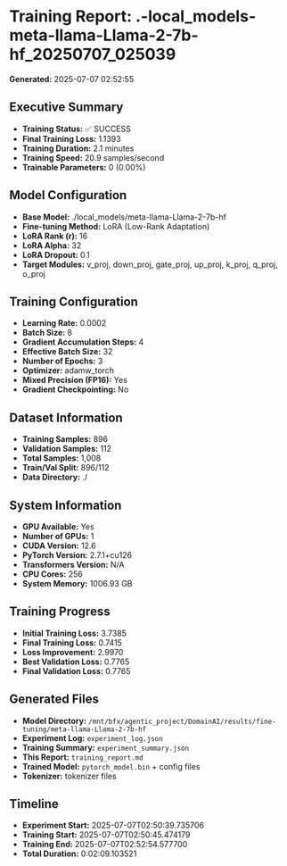 # Training Report: .-local_models-meta-llama-Llama-2-7b-hf_20250707_025039

**Generated:** 2025-07-07 02:52:55

## Executive Summary
- **Training Status:** ✅ SUCCESS
- **Final Training Loss:** 1.1393
- **Training Duration:** 2.1 minutes
- **Training Speed:** 20.9 samples/second
- **Trainable Parameters:** 0 (0.00%)

## Model Configuration
- **Base Model:** ./local_models/meta-llama-Llama-2-7b-hf
- **Fine-tuning Method:** LoRA (Low-Rank Adaptation)
- **LoRA Rank (r):** 16
- **LoRA Alpha:** 32
- **LoRA Dropout:** 0.1
- **Target Modules:** v_proj, down_proj, gate_proj, up_proj, k_proj, q_proj, o_proj

## Training Configuration
- **Learning Rate:** 0.0002
- **Batch Size:** 8
- **Gradient Accumulation Steps:** 4
- **Effective Batch Size:** 32
- **Number of Epochs:** 3
- **Optimizer:** adamw_torch
- **Mixed Precision (FP16):** Yes
- **Gradient Checkpointing:** No

## Dataset Information
- **Training Samples:** 896
- **Validation Samples:** 112
- **Total Samples:** 1,008
- **Train/Val Split:** 896/112
- **Data Directory:** ./

## System Information
- **GPU Available:** Yes
- **Number of GPUs:** 1
- **CUDA Version:** 12.6
- **PyTorch Version:** 2.7.1+cu126
- **Transformers Version:** N/A
- **CPU Cores:** 256
- **System Memory:** 1006.93 GB

## Training Progress
- **Initial Training Loss:** 3.7385
- **Final Training Loss:** 0.7415
- **Loss Improvement:** 2.9970
- **Best Validation Loss:** 0.7765
- **Final Validation Loss:** 0.7765

## Generated Files
- **Model Directory:** `/mnt/bfx/agentic_project/DomainAI/results/fine-tuning/meta-llama-Llama-2-7b-hf`
- **Experiment Log:** `experiment_log.json`
- **Training Summary:** `experiment_summary.json`
- **This Report:** `training_report.md`
- **Trained Model:** `pytorch_model.bin` + config files
- **Tokenizer:** tokenizer files

## Timeline
- **Experiment Start:** 2025-07-07T02:50:39.735706
- **Training Start:** 2025-07-07T02:50:45.474179
- **Training End:** 2025-07-07T02:52:54.577700
- **Total Duration:** 0:02:09.103521
